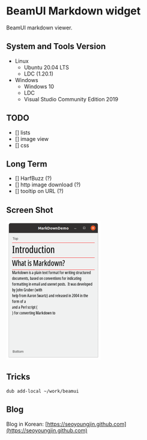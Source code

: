 BeamUI Markdown widget
======================

BeamUI markdown viewer.

## System and Tools Version

- Linux
  - Ubuntu 20.04 LTS
  - LDC (1.20.1)
- Windows
  - Windows 10
  - LDC
  - Visual Studio Community Edition 2019

## TODO

- [] lists
- [] image view
- [] css

## Long Term

- [] HarfBuzz (?)
- [] http image download (?)
- [] tooltip on URL (?)

Screen Shot
-----------

![2020-09-03](screenshot/20200903.png)

Tricks
------

```
dub add-local ~/work/beamui
```

Blog
----

Blog in Korean: [https://seoyoungjin.github.com](https://seoyoungjin.github.com)
